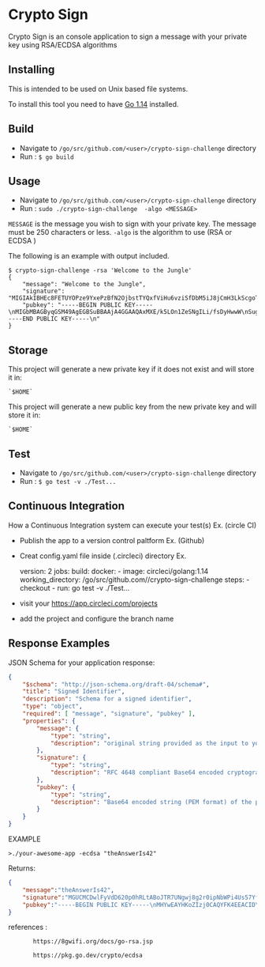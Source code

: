 Crypto Sign
===========

Crypto Sign is an console application to sign a message with your private key using RSA/ECDSA algorithms

Installing
----------

This is intended to be used on Unix based file systems.

To install this tool you need to have [Go 1.14][go] installed.

[go]: https://golang.org/


Build
-----
 - Navigate to `/go/src/github.com/<user>/crypto-sign-challenge` directory
 - Run :
        `$ go build`


Usage
-----
 - Navigate to `/go/src/github.com/<user>/crypto-sign-challenge` directory
 - Run :
         `sudo ./crypto-sign-challenge  -algo <MESSAGE>` 

`MESSAGE` is the message you wish to sign with your private key.  The message
must be 250 characters or less. 
  `-algo` is the algorithm to use (RSA or ECDSA )

The following is an example with output included.

```
$ crypto-sign-challenge -rsa 'Welcome to the Jungle'
{
    "message": "Welcome to the Jungle",
    "signature": "MIGIAkIBHEc8FETUYOPze9YxePzBfN2OjbstTYQxfViHu6vziSfDbM5iJ8jCmH3LkScgoTNCRBAMBY407jDC/fYq88iN22cCQgCmytbObfzxtHWHpcYFvOb3PHHDKlv+rtAZJ/+AdxBvihjY/xRDi1PH8GhyEgzW7xzJ1KF7BhqmeMwH9pXUCx6JiA==",
    "pubkey": "-----BEGIN PUBLIC KEY-----\nMIGbMBAGByqGSM49AgEGBSuBBAAjA4GGAAQAxMXE/k5LOn1ZeSNgILi/fsDyHwwW\nSugmEndN786laNFUJ0Ulzit1FumnY71Op7Gwuqrv+YoqrEwpHtpnV8mLgvEBr9sX\ncNatfZzPtjOLpHzkVfLSCX94E7uNUZx13eigwugCsR87rn94CLRU3GDbLnLO6W4f\n12FkAhynQpvqaWNKpn8=\n-----END PUBLIC KEY-----\n"
}
```

Storage
-------

This project will generate a new private key if it does not exist and will store
it in:

    `$HOME`
    
This project will generate a new public key from the new private key and will store
it in:

    `$HOME` 

Test
-------
- Navigate to `/go/src/github.com/<user>/crypto-sign-challenge` directory
- Run :
       `$ go test -v ./Test...`


Continuous Integration 
-------

How a Continuous Integration system can execute your test(s) Ex. (circle CI)

- Publish the app to a version control paltform Ex. (Github)
- Creat config.yaml file inside (.circleci) directory Ex.

    version: 2
    jobs:
    build:
    docker:
      - image: circleci/golang:1.14
    working_directory: /go/src/github.com/<user>/crypto-sign-challenge
    steps:
      - checkout
      - run: go test -v ./Test...

- visit your https://app.circleci.com/projects 
- add the project and configure the branch name 



Response Examples
---------------------

JSON Schema for your application response:

```json
{
    "$schema": "http://json-schema.org/draft-04/schema#",
    "title": "Signed Identifier",
    "description": "Schema for a signed identifier",
    "type": "object",
    "required": [ "message", "signature", "pubkey" ],
    "properties": {
        "message": {
            "type": "string",
            "description": "original string provided as the input to your app"
        },
        "signature": {
            "type": "string",
            "description": "RFC 4648 compliant Base64 encoded cryptographic signature of the input, calculated using the private key and the SHA256 digest of the input"
        },
        "pubkey": {
            "type": "string",
            "description": "Base64 encoded string (PEM format) of the public key generated from the private key used to create the digital signature"
        }
    }
}
```


EXAMPLE

```
>./your-awesome-app -ecdsa "theAnswerIs42"
```

Returns:

```json
{
    "message":"theAnswerIs42",
    "signature":"MGUCMCDwlFyVdD620p0hRLtABoJTR7UNgwj8g2r0ipNbWPi4Us57YfxtSQJ3dAkHslyBbwIxAKorQmpWl9QdlBUtACcZm4kEXfL37lJ+gZ/hANcTyuiTgmwcEC0FvEXY35u2bKFwhA==",
    "pubkey":"-----BEGIN PUBLIC KEY-----\nMHYwEAYHKoZIzj0CAQYFK4EEACIDYgAEI5/0zKsIzou9hL3ZdjkvBeVZFKpDwxTb\nfiDVjHpJdu3+qOuaKYgsLLiO9TFfupMYHLa20IqgbJSIv/wjxANH68aewV1q2Wn6\nvLA3yg2mOTa/OHAZEiEf7bVEbnAov+6D\n-----END PUBLIC KEY-----\n"
}
```


references :
           
           https://8gwifi.org/docs/go-rsa.jsp

           https://pkg.go.dev/crypto/ecdsa
